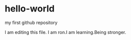 # hello-world
my first github repository

I am editing this file.
I am ron.I am learning.Being stronger.
